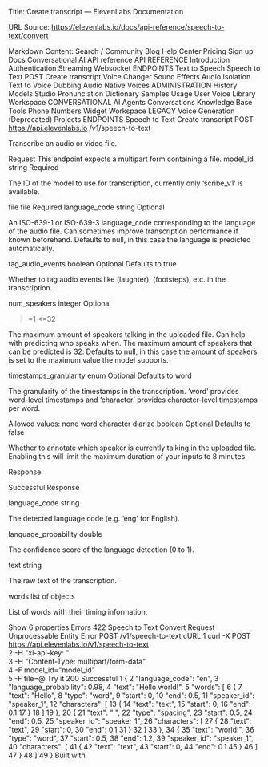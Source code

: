 Title: Create transcript — ElevenLabs Documentation

URL Source: https://elevenlabs.io/docs/api-reference/speech-to-text/convert

Markdown Content:
Search
/
Community
Blog
Help Center
Pricing
Sign up
Docs
Conversational AI
API reference
API REFERENCE
Introduction
Authentication
Streaming
Websocket
ENDPOINTS
Text to Speech
Speech to Text
POST
Create transcript
Voice Changer
Sound Effects
Audio Isolation
Text to Voice
Dubbing
Audio Native
Voices
ADMINISTRATION
History
Models
Studio
Pronunciation Dictionary
Samples
Usage
User
Voice Library
Workspace
CONVERSATIONAL AI
Agents
Conversations
Knowledge Base
Tools
Phone Numbers
Widget
Workspace
LEGACY
Voice Generation (Deprecated)
Projects
ENDPOINTS
Speech to Text
Create transcript
POST
https://api.elevenlabs.io
/v1/speech-to-text

Transcribe an audio or video file.

Request
This endpoint expects a multipart form containing a file.
model_id
string
Required

The ID of the model to use for transcription, currently only ‘scribe_v1’ is available.

file
file
Required
language_code
string
Optional

An ISO-639-1 or ISO-639-3 language_code corresponding to the language of the audio file. Can sometimes improve transcription performance if known beforehand. Defaults to null, in this case the language is predicted automatically.

tag_audio_events
boolean
Optional
Defaults to true

Whether to tag audio events like (laughter), (footsteps), etc. in the transcription.

num_speakers
integer
Optional
>=1
<=32

The maximum amount of speakers talking in the uploaded file. Can help with predicting who speaks when. The maximum amount of speakers that can be predicted is 32. Defaults to null, in this case the amount of speakers is set to the maximum value the model supports.

timestamps_granularity
enum
Optional
Defaults to word

The granularity of the timestamps in the transcription. ‘word’ provides word-level timestamps and ‘character’ provides character-level timestamps per word.

Allowed values:
none
word
character
diarize
boolean
Optional
Defaults to false

Whether to annotate which speaker is currently talking in the uploaded file. Enabling this will limit the maximum duration of your inputs to 8 minutes.

Response

Successful Response

language_code
string

The detected language code (e.g. ‘eng’ for English).

language_probability
double

The confidence score of the language detection (0 to 1).

text
string

The raw text of the transcription.

words
list of objects

List of words with their timing information.

Show 6 properties
Errors
422
Speech to Text Convert Request Unprocessable Entity Error
POST
/v1/speech-to-text
cURL
1	curl -X POST https://api.elevenlabs.io/v1/speech-to-text \
2	     -H "xi-api-key: <apiKey>" \
3	     -H "Content-Type: multipart/form-data" \
4	     -F model_id="model_id" \
5	     -F file=@<file1>
Try it
200
Successful
1	{
2	  "language_code": "en",
3	  "language_probability": 0.98,
4	  "text": "Hello world!",
5	  "words": [
6	    {
7	      "text": "Hello",
8	      "type": "word",
9	      "start": 0,
10	      "end": 0.5,
11	      "speaker_id": "speaker_1",
12	      "characters": [
13	        {
14	          "text": "text",
15	          "start": 0,
16	          "end": 0.1
17	        }
18	      ]
19	    },
20	    {
21	      "text": " ",
22	      "type": "spacing",
23	      "start": 0.5,
24	      "end": 0.5,
25	      "speaker_id": "speaker_1",
26	      "characters": [
27	        {
28	          "text": "text",
29	          "start": 0,
30	          "end": 0.1
31	        }
32	      ]
33	    },
34	    {
35	      "text": "world!",
36	      "type": "word",
37	      "start": 0.5,
38	      "end": 1.2,
39	      "speaker_id": "speaker_1",
40	      "characters": [
41	        {
42	          "text": "text",
43	          "start": 0,
44	          "end": 0.1
45	        }
46	      ]
47	    }
48	  ]
49	}
Built with
